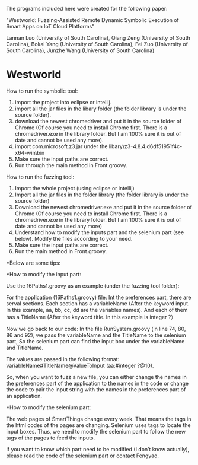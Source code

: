 The programs included here were created for the following paper:

"Westworld: Fuzzing-Assisted Remote Dynamic Symbolic Execution of Smart Apps on IoT Cloud Platforms"

Lannan Luo (University of South Carolina), Qiang Zeng (University of South Carolina), Bokai Yang (University of South Carolina), Fei Zuo (University of South Carolina), Junzhe Wang (University of South Carolina)


# Westworld
How to run the symbolic tool:
1. import the project into eclipse or intellij. 
2. import all the jar files in the libary folder (the folder library is under the source folder).
3. download the newest chromedriver and put it in the source folder of Chrome (Of course you need to install Chrome first. There is a chromedriver.exe in the library folder. But I am 100% sure it is out of date and cannot be used any more).
4. import com.microsoft.z3.jar under the libary\z3-4.8.4.d6df51951f4c-x64-win\bin
5. Make sure the input paths are correct.
6. Run through the main method in Front.groovy.



How to run the fuzzing tool:

1. Import the whole project (using eclipse or intellij)
2. Import all the jar files in the folder library (the folder library is under the source folder)
3. Download the newest chromedriver.exe and put it in the source folder of Chrome (Of course you need to install Chrome first. There is a chromedriver.exe in the library folder. But I am 100% sure it is out of date and cannot be used any more)
4. Understand how to modify the inputs part and the selenium part (see below). Modify the files according to your need.
5. Make sure the input paths are correct.
6. Run the main method in Front.groovy.



*Below are some tips:



*How to modify the input part:

Use the 16Paths1.groovy as an example (under the fuzzing tool folder):

For the application (16Paths1.groovy) file:
Int the preferences part, there are serval sections. Each section has a variableName (After the keyword input. In this example,                     aa, bb, cc, dd are the variables names). And each of them has a TitleName (After the keyword title. In this example is integer ?）

Now we go back to our code:
In the file RunSystem.groovy (in line 74, 80, 86 and 92), we pass the variableName and the TitleName to the selenium part, So the selenium part can find the input box under the variableName and TitleName.

The values are passed in the following format: variableName#TitleName@ValueToInput (aa:#integer ?@10).

So, when you want to fuzz a new file, you can either change the names in the preferences part of the application to the names in the code or change the code to pair the input string with the names in the preferences part of an application.



*How to modify the selenium part:

The web pages of SmartThings change every week. That means the tags in the html codes of the pages are changing. Selenium uses tags to locate the input boxes. Thus, we need to modify the selenium part to follow the new tags of the pages to feed the inputs.

If you want to know which part need to be modified (I don’t know actually), please read the code of the selenium part or contact Fengyao.
